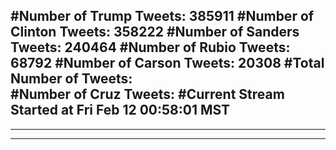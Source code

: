 #Number of Trump Tweets: 385911
#Number of Clinton Tweets: 358222
#Number of Sanders Tweets: 240464
#Number of Rubio Tweets: 68792
#Number of Carson Tweets: 20308
#Total Number of Tweets:  
#Number of Cruz Tweets: 
#Current Stream Started at Fri Feb 12 00:58:01 MST
---
---
---
